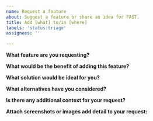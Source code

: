 ```yaml
---
name: Request a feature
about: Suggest a feature or share an idea for FAST.
title: Add [what] to/in [where]
labels: 'status:triage'
assignees: ''

---
```


**What feature are you requesting?**

**What would be the benefit of adding this feature?**

**What solution would be ideal for you?**

**What alternatives have you considered?**

**Is there any additional context for your request?**

**Attach screenshots or images add detail to your request:**
